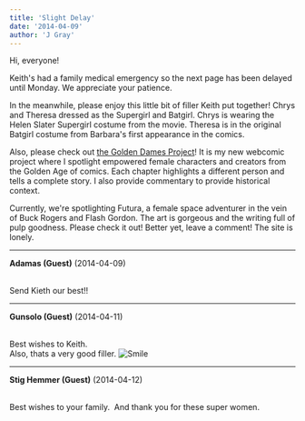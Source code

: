 ```yaml
---
title: 'Slight Delay'
date: '2014-04-09'
author: 'J Gray'
---
```


<p>Hi, everyone!</p><p>Keith's had a family medical emergency so the next page has been delayed until Monday. We appreciate your patience.</p><p>In the meanwhile, please enjoy this little bit of filler Keith put together! Chrys and Theresa dressed as the Supergirl and Batgirl. Chrys is wearing the Helen Slater Supergirl costume from the movie. Theresa is in the original Batgirl costume from Barbara's first appearance in the comics.</p><p>Also, please check out <a href="http://goldendames.com/" target="_blank">the Golden Dames Project</a>! It is my new webcomic project where I spotlight empowered female characters and creators from the Golden Age of comics. Each chapter highlights a different person and tells a complete story. I also provide commentary to provide historical context. </p><p>Currently, we're spotlighting Futura, a female space adventurer in the vein of Buck Rogers and Flash Gordon. The art is gorgeous and the writing full of pulp goodness. Please check it out! Better yet, leave a comment! The site is lonely.</p>

---
**Adamas (Guest)** (2014-04-09)

<br> Send Kieth our best!!<br>

---
**Gunsolo (Guest)** (2014-04-11)

<br> Best wishes to Keith.<br>Also, thats a very good filler. <img src="/smilies/smile.gif" alt="Smile" border="0"><br>

---
**Stig Hemmer (Guest)** (2014-04-12)

<br> Best wishes to your family. &nbsp;And thank you for these super women.

